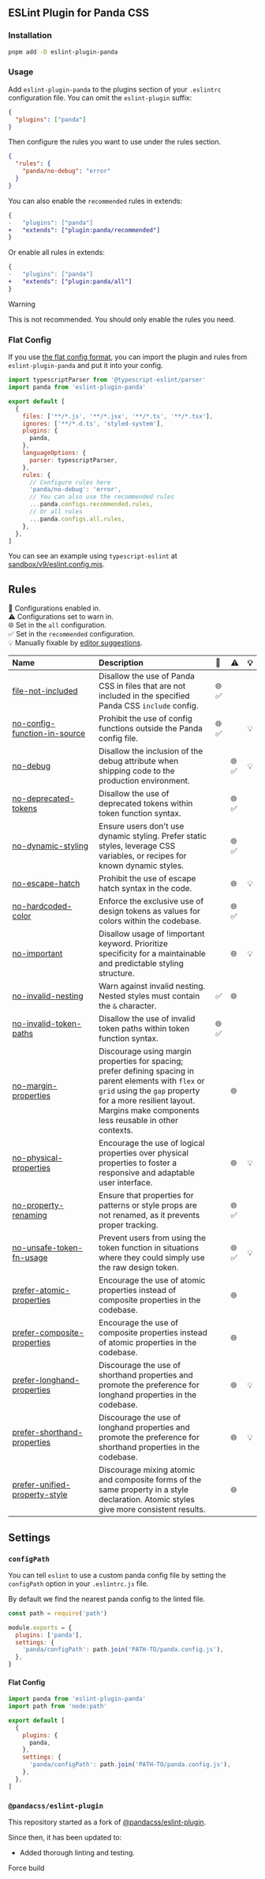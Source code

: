 ## ESLint Plugin for Panda CSS

### Installation

```bash
pnpm add -D eslint-plugin-panda
```

### Usage

Add `eslint-plugin-panda` to the plugins section of your `.eslintrc` configuration file. You can omit the
`eslint-plugin` suffix:

```json
{
  "plugins": ["panda"]
}
```

Then configure the rules you want to use under the rules section.

```json
{
  "rules": {
    "panda/no-debug": "error"
  }
}
```

You can also enable the `recommended` rules in extends:

```diff
{
-   "plugins": ["panda"]
+   "extends": ["plugin:panda/recommended"]
}
```

Or enable all rules in extends:

```diff
{
-   "plugins": ["panda"]
+   "extends": ["plugin:panda/all"]
}
```

> [!WARNING]  
> This is not recommended. You should only enable the rules you need.

### Flat Config

If you use [the flat config format](https://eslint.org/docs/latest/use/configure/configuration-files), you can import
the plugin and rules from `eslint-plugin-panda` and put it into your config.

```js filename="eslint.config.mjs"
import typescriptParser from '@typescript-eslint/parser'
import panda from 'eslint-plugin-panda'

export default [
  {
    files: ['**/*.js', '**/*.jsx', '**/*.ts', '**/*.tsx'],
    ignores: ['**/*.d.ts', 'styled-system'],
    plugins: {
      panda,
    },
    languageOptions: {
      parser: typescriptParser,
    },
    rules: {
      // Configure rules here
      'panda/no-debug': 'error',
      // You can also use the recommended rules
      ...panda.configs.recommended.rules,
      // Or all rules
      ...panda.configs.all.rules,
    },
  },
]
```

You can see an example using `typescript-eslint` at [sandbox/v9/eslint.config.mjs](./sandbox/v9/eslint.config.mjs).

## Rules

<!-- begin auto-generated rules list -->

💼 Configurations enabled in.\
⚠️ Configurations set to warn in.\
🌐 Set in the `all` configuration.\
✅ Set in the `recommended` configuration.\
💡 Manually fixable by [editor suggestions](https://eslint.org/docs/latest/use/core-concepts#rule-suggestions).

| Name                                                                         | Description                                                                                                                                                                                                                     | 💼    | ⚠️    | 💡  |
| :--------------------------------------------------------------------------- | :------------------------------------------------------------------------------------------------------------------------------------------------------------------------------------------------------------------------------ | :---- | :---- | :-- |
| [file-not-included](docs/rules/file-not-included.md)                         | Disallow the use of Panda CSS in files that are not included in the specified Panda CSS `include` config.                                                                                                                       | 🌐 ✅ |       |     |
| [no-config-function-in-source](docs/rules/no-config-function-in-source.md)   | Prohibit the use of config functions outside the Panda config file.                                                                                                                                                             | 🌐 ✅ |       | 💡  |
| [no-debug](docs/rules/no-debug.md)                                           | Disallow the inclusion of the debug attribute when shipping code to the production environment.                                                                                                                                 |       | 🌐 ✅ | 💡  |
| [no-deprecated-tokens](docs/rules/no-deprecated-tokens.md)                   | Disallow the use of deprecated tokens within token function syntax.                                                                                                                                                             |       | 🌐 ✅ |     |
| [no-dynamic-styling](docs/rules/no-dynamic-styling.md)                       | Ensure users don't use dynamic styling. Prefer static styles, leverage CSS variables, or recipes for known dynamic styles.                                                                                                      |       | 🌐 ✅ |     |
| [no-escape-hatch](docs/rules/no-escape-hatch.md)                             | Prohibit the use of escape hatch syntax in the code.                                                                                                                                                                            |       | 🌐    | 💡  |
| [no-hardcoded-color](docs/rules/no-hardcoded-color.md)                       | Enforce the exclusive use of design tokens as values for colors within the codebase.                                                                                                                                            |       | 🌐 ✅ |     |
| [no-important](docs/rules/no-important.md)                                   | Disallow usage of !important keyword. Prioritize specificity for a maintainable and predictable styling structure.                                                                                                              |       | 🌐    | 💡  |
| [no-invalid-nesting](docs/rules/no-invalid-nesting.md)                       | Warn against invalid nesting. Nested styles must contain the `&` character.                                                                                                                                                     | ✅    | 🌐    |     |
| [no-invalid-token-paths](docs/rules/no-invalid-token-paths.md)               | Disallow the use of invalid token paths within token function syntax.                                                                                                                                                           | 🌐 ✅ |       |     |
| [no-margin-properties](docs/rules/no-margin-properties.md)                   | Discourage using margin properties for spacing; prefer defining spacing in parent elements with `flex` or `grid` using the `gap` property for a more resilient layout. Margins make components less reusable in other contexts. |       | 🌐    |     |
| [no-physical-properties](docs/rules/no-physical-properties.md)               | Encourage the use of logical properties over physical properties to foster a responsive and adaptable user interface.                                                                                                           |       | 🌐    | 💡  |
| [no-property-renaming](docs/rules/no-property-renaming.md)                   | Ensure that properties for patterns or style props are not renamed, as it prevents proper tracking.                                                                                                                             |       | 🌐 ✅ |     |
| [no-unsafe-token-fn-usage](docs/rules/no-unsafe-token-fn-usage.md)           | Prevent users from using the token function in situations where they could simply use the raw design token.                                                                                                                     |       | 🌐 ✅ | 💡  |
| [prefer-atomic-properties](docs/rules/prefer-atomic-properties.md)           | Encourage the use of atomic properties instead of composite properties in the codebase.                                                                                                                                         |       | 🌐    |     |
| [prefer-composite-properties](docs/rules/prefer-composite-properties.md)     | Encourage the use of composite properties instead of atomic properties in the codebase.                                                                                                                                         |       | 🌐    |     |
| [prefer-longhand-properties](docs/rules/prefer-longhand-properties.md)       | Discourage the use of shorthand properties and promote the preference for longhand properties in the codebase.                                                                                                                  |       | 🌐    | 💡  |
| [prefer-shorthand-properties](docs/rules/prefer-shorthand-properties.md)     | Discourage the use of longhand properties and promote the preference for shorthand properties in the codebase.                                                                                                                  |       | 🌐    | 💡  |
| [prefer-unified-property-style](docs/rules/prefer-unified-property-style.md) | Discourage mixing atomic and composite forms of the same property in a style declaration. Atomic styles give more consistent results.                                                                                           |       | 🌐    |     |

<!-- end auto-generated rules list -->

## Settings

### `configPath`

You can tell `eslint` to use a custom panda config file by setting the `configPath` option in your `.eslintrc.js` file.

By default we find the nearest panda config to the linted file.

```js filename=".eslintrc.(c)js"
const path = require('path')

module.exports = {
  plugins: ['panda'],
  settings: {
    'panda/configPath': path.join('PATH-TO/panda.config.js'),
  },
}
```

#### Flat Config

```js filename="eslint.config.mjs"
import panda from 'eslint-plugin-panda'
import path from 'node:path'

export default [
  {
    plugins: {
      panda,
    },
    settings: {
      'panda/configPath': path.join('PATH-TO/panda.config.js'),
    },
  },
]
```

### `@pandacss/eslint-plugin`

This repository started as a fork of [@pandacss/eslint-plugin](https://github.com/chakra-ui/eslint-plugin-panda).

Since then, it has been updated to:

- Added thorough linting and testing.

Force build
